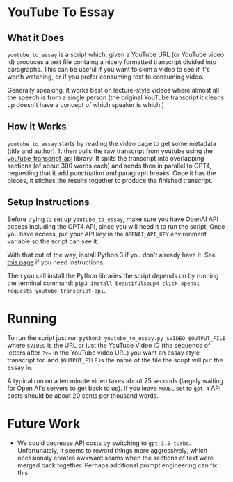 # YouTube To Essay

## What it Does
`youtube_to_essay` is a script which, given a YouTube URL (or YouTube video id) produces a text file containg a nicely formatted transcript divided into paragraphs.  This can be useful if you want to skim a video to see if it's worth watching, or if you prefer consuming text to consuming video.

Generally speaking, it works best on lecture-style videos where almost all the speech is from a single person (the original YouTube transcript it cleans up doesn't have a concept of which speaker is which.)

## How it Works
`youtube_to_essay` starts by reading the video page to get some metadata (title and author).  It then pulls the raw transcript from youtube using the [youtube_transcript_api](https://pypi.org/project/youtube-transcript-api/) library.  It splits the transcript into overlapping sections (of about 300 words each) and sends then in parallel to GPT4, requesting that it add punctuation and paragraph breaks.  Once it has the pieces, it stiches the results together to produce the finished transcript.

## Setup Instructions
Before trying to set up `youtube_to_essay`, make sure you have OpenAI API access including the GPT4 API, since you will need it to run the script.  Once you have access, put your API key in the `OPENAI_API_KEY` environment variable so the script can see it.

With that out of the way, install Python 3 if you don't already have it.  See [this page](https://realpython.com/installing-python/) if you need instructions.

Then you call install the Python libraries the script depends on by running the terminal command: `pip3 install beautifulsoup4 click openai requests youtube-transcript-api`.

# Running
To run the script just run `python3 youtube_to_essay.py $VIDEO $OUTPUT_FILE` where `$VIDEO` is the URL or just the YouTube Video ID (the sequence of letters after `?v=` in the YouTube video URL) you want an essay style transcript for, and `$OUTPUT_FILE` is the name of the file the script will put the essay in.

A typical run on a ten minute video takes about 25 seconds (largely waiting for Open AI's servers to get back to us).  If you leave `MODEL` set to `gpt-4` API costs should be about 20 cents per thousand words.

# Future Work
* We could decrease API costs by switching to `gpt-3.5-turbo`.  Unfortunately, it seems to reword things more aggressively, which occasionaly creates awkward seams when the sections of text were merged back together.  Perhaps additional prompt engineering can fix this.